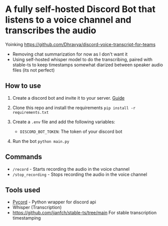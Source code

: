 # A fully self-hosted Discord Bot that listens to a voice channel and transcribes the audio

Yoinking https://github.com/Dhravya/discord-voice-transcript-for-teams

- Removing chat summarization for now as I don't want it
- Using self-hosted whisper model to do the transcribing, paired with stable-ts to keep timestamps somewhat diarized between speaker audio files (its not perfect)

## How to use

1. Create a discord bot and invite it to your server. [Guide](https://discordpy.readthedocs.io/en/latest/discord.html)
2. Clone this repo and install the requirements `pip install -r requirements.txt`
3. Create a `.env` file and add the following variables:
    - `DISCORD_BOT_TOKEN`: The token of your discord bot

4. Run the bot `python main.py`

## Commands

- `/record` - Starts recording the audio in the voice channel
- `/stop_recording` - Stops recording the audio in the voice channel

## Tools used


- [Pycord](https://pycord.dev) - Python wrapper for discord api
- Whisper (Transcription)
- https://github.com/jianfch/stable-ts/tree/main For stable transcription timestamping
